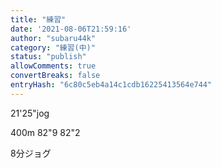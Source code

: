 ```yaml
---
title: "練習"
date: '2021-08-06T21:59:16'
author: "subaru44k"
category: "練習(中)"
status: "publish"
allowComments: true
convertBreaks: false
entryHash: "6c80c5eb4a14c1cdb16225413564e744"
---
```

21'25"jog

400m
82"9
82"2

8分ジョグ
